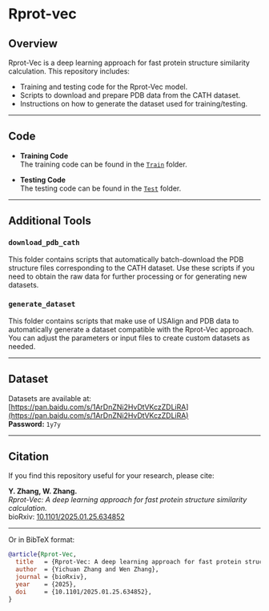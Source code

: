 # Rprot-vec

## Overview
Rprot-Vec is a deep learning approach for fast protein structure similarity calculation. This repository includes:
- Training and testing code for the Rprot-Vec model.
- Scripts to download and prepare PDB data from the CATH dataset.
- Instructions on how to generate the dataset used for training/testing.
  
---

## Code
- **Training Code**  
  The training code can be found in the [`Train`](./Train) folder.

- **Testing Code**  
  The testing code can be found in the [`Test`](./Test) folder.

---

## Additional Tools

### `download_pdb_cath`
This folder contains scripts that automatically batch-download the PDB structure files corresponding to the CATH dataset. Use these scripts if you need to obtain the raw data for further processing or for generating new datasets.

### `generate_dataset`
This folder contains scripts that make use of USAlign and PDB data to automatically generate a dataset compatible with the Rprot-Vec approach. You can adjust the parameters or input files to create custom datasets as needed.

---

## Dataset
Datasets are available at: [https://pan.baidu.com/s/1ArDnZNi2HvDtVKczZDLiRA](https://pan.baidu.com/s/1ArDnZNi2HvDtVKczZDLiRA)  
**Password:** `1y7y`

---

## Citation

If you find this repository useful for your research, please cite:

**Y. Zhang, W. Zhang.**  
*Rprot-Vec: A deep learning approach for fast protein structure similarity calculation.*  
bioRxiv: [10.1101/2025.01.25.634852](https://doi.org/10.1101/2025.01.25.634852)

---

Or in BibTeX format:
```bibtex
@article{Rprot-Vec,
  title   = {Rprot-Vec: A deep learning approach for fast protein structure similarity calculation},
  author  = {Yichuan Zhang and Wen Zhang},
  journal = {bioRxiv},
  year    = {2025},
  doi     = {10.1101/2025.01.25.634852},
}

